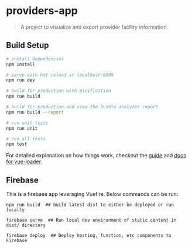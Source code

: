 # providers-app

> A project to visualize and export provider facility information.

## Build Setup

``` bash
# install dependencies
npm install

# serve with hot reload at localhost:8080
npm run dev

# build for production with minification
npm run build

# build for production and view the bundle analyzer report
npm run build --report

# run unit tests
npm run unit

# run all tests
npm test
```

For detailed explanation on how things work, checkout the [guide](http://vuejs-templates.github.io/webpack/) and [docs for vue-loader](http://vuejs.github.io/vue-loader).

## Firebase
This is a firebase app leveraging Vuefire.  Below commands can be run:
```
npm run build  ## build latest dist to either be deployed or run locally

firebase serve  ## Run local dev environment of static content in dist/ directory

firebase deploy  ## Deploy hosting, function, etc components to Firebase
```
